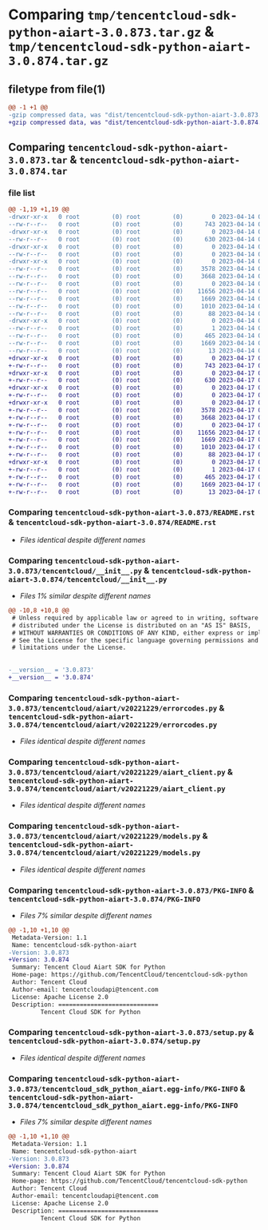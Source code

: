 # Comparing `tmp/tencentcloud-sdk-python-aiart-3.0.873.tar.gz` & `tmp/tencentcloud-sdk-python-aiart-3.0.874.tar.gz`

## filetype from file(1)

```diff
@@ -1 +1 @@
-gzip compressed data, was "dist/tencentcloud-sdk-python-aiart-3.0.873.tar", last modified: Fri Apr 14 00:13:37 2023, max compression
+gzip compressed data, was "dist/tencentcloud-sdk-python-aiart-3.0.874.tar", last modified: Mon Apr 17 00:15:23 2023, max compression
```

## Comparing `tencentcloud-sdk-python-aiart-3.0.873.tar` & `tencentcloud-sdk-python-aiart-3.0.874.tar`

### file list

```diff
@@ -1,19 +1,19 @@
-drwxr-xr-x   0 root         (0) root         (0)        0 2023-04-14 00:13:37.000000 tencentcloud-sdk-python-aiart-3.0.873/
--rw-r--r--   0 root         (0) root         (0)      743 2023-04-14 00:13:37.000000 tencentcloud-sdk-python-aiart-3.0.873/README.rst
-drwxr-xr-x   0 root         (0) root         (0)        0 2023-04-14 00:13:37.000000 tencentcloud-sdk-python-aiart-3.0.873/tencentcloud/
--rw-r--r--   0 root         (0) root         (0)      630 2023-04-14 00:13:37.000000 tencentcloud-sdk-python-aiart-3.0.873/tencentcloud/__init__.py
-drwxr-xr-x   0 root         (0) root         (0)        0 2023-04-14 00:13:37.000000 tencentcloud-sdk-python-aiart-3.0.873/tencentcloud/aiart/
--rw-r--r--   0 root         (0) root         (0)        0 2023-04-14 00:13:37.000000 tencentcloud-sdk-python-aiart-3.0.873/tencentcloud/aiart/__init__.py
-drwxr-xr-x   0 root         (0) root         (0)        0 2023-04-14 00:13:37.000000 tencentcloud-sdk-python-aiart-3.0.873/tencentcloud/aiart/v20221229/
--rw-r--r--   0 root         (0) root         (0)     3578 2023-04-14 00:13:37.000000 tencentcloud-sdk-python-aiart-3.0.873/tencentcloud/aiart/v20221229/errorcodes.py
--rw-r--r--   0 root         (0) root         (0)     3668 2023-04-14 00:13:37.000000 tencentcloud-sdk-python-aiart-3.0.873/tencentcloud/aiart/v20221229/aiart_client.py
--rw-r--r--   0 root         (0) root         (0)        0 2023-04-14 00:13:37.000000 tencentcloud-sdk-python-aiart-3.0.873/tencentcloud/aiart/v20221229/__init__.py
--rw-r--r--   0 root         (0) root         (0)    11656 2023-04-14 00:13:37.000000 tencentcloud-sdk-python-aiart-3.0.873/tencentcloud/aiart/v20221229/models.py
--rw-r--r--   0 root         (0) root         (0)     1669 2023-04-14 00:13:37.000000 tencentcloud-sdk-python-aiart-3.0.873/PKG-INFO
--rw-r--r--   0 root         (0) root         (0)     1010 2023-04-14 00:13:37.000000 tencentcloud-sdk-python-aiart-3.0.873/setup.py
--rw-r--r--   0 root         (0) root         (0)       88 2023-04-14 00:13:37.000000 tencentcloud-sdk-python-aiart-3.0.873/setup.cfg
-drwxr-xr-x   0 root         (0) root         (0)        0 2023-04-14 00:13:37.000000 tencentcloud-sdk-python-aiart-3.0.873/tencentcloud_sdk_python_aiart.egg-info/
--rw-r--r--   0 root         (0) root         (0)        1 2023-04-14 00:13:37.000000 tencentcloud-sdk-python-aiart-3.0.873/tencentcloud_sdk_python_aiart.egg-info/dependency_links.txt
--rw-r--r--   0 root         (0) root         (0)      465 2023-04-14 00:13:37.000000 tencentcloud-sdk-python-aiart-3.0.873/tencentcloud_sdk_python_aiart.egg-info/SOURCES.txt
--rw-r--r--   0 root         (0) root         (0)     1669 2023-04-14 00:13:37.000000 tencentcloud-sdk-python-aiart-3.0.873/tencentcloud_sdk_python_aiart.egg-info/PKG-INFO
--rw-r--r--   0 root         (0) root         (0)       13 2023-04-14 00:13:37.000000 tencentcloud-sdk-python-aiart-3.0.873/tencentcloud_sdk_python_aiart.egg-info/top_level.txt
+drwxr-xr-x   0 root         (0) root         (0)        0 2023-04-17 00:15:23.000000 tencentcloud-sdk-python-aiart-3.0.874/
+-rw-r--r--   0 root         (0) root         (0)      743 2023-04-17 00:15:23.000000 tencentcloud-sdk-python-aiart-3.0.874/README.rst
+drwxr-xr-x   0 root         (0) root         (0)        0 2023-04-17 00:15:23.000000 tencentcloud-sdk-python-aiart-3.0.874/tencentcloud/
+-rw-r--r--   0 root         (0) root         (0)      630 2023-04-17 00:15:23.000000 tencentcloud-sdk-python-aiart-3.0.874/tencentcloud/__init__.py
+drwxr-xr-x   0 root         (0) root         (0)        0 2023-04-17 00:15:23.000000 tencentcloud-sdk-python-aiart-3.0.874/tencentcloud/aiart/
+-rw-r--r--   0 root         (0) root         (0)        0 2023-04-17 00:15:23.000000 tencentcloud-sdk-python-aiart-3.0.874/tencentcloud/aiart/__init__.py
+drwxr-xr-x   0 root         (0) root         (0)        0 2023-04-17 00:15:23.000000 tencentcloud-sdk-python-aiart-3.0.874/tencentcloud/aiart/v20221229/
+-rw-r--r--   0 root         (0) root         (0)     3578 2023-04-17 00:15:23.000000 tencentcloud-sdk-python-aiart-3.0.874/tencentcloud/aiart/v20221229/errorcodes.py
+-rw-r--r--   0 root         (0) root         (0)     3668 2023-04-17 00:15:23.000000 tencentcloud-sdk-python-aiart-3.0.874/tencentcloud/aiart/v20221229/aiart_client.py
+-rw-r--r--   0 root         (0) root         (0)        0 2023-04-17 00:15:23.000000 tencentcloud-sdk-python-aiart-3.0.874/tencentcloud/aiart/v20221229/__init__.py
+-rw-r--r--   0 root         (0) root         (0)    11656 2023-04-17 00:15:23.000000 tencentcloud-sdk-python-aiart-3.0.874/tencentcloud/aiart/v20221229/models.py
+-rw-r--r--   0 root         (0) root         (0)     1669 2023-04-17 00:15:23.000000 tencentcloud-sdk-python-aiart-3.0.874/PKG-INFO
+-rw-r--r--   0 root         (0) root         (0)     1010 2023-04-17 00:15:23.000000 tencentcloud-sdk-python-aiart-3.0.874/setup.py
+-rw-r--r--   0 root         (0) root         (0)       88 2023-04-17 00:15:23.000000 tencentcloud-sdk-python-aiart-3.0.874/setup.cfg
+drwxr-xr-x   0 root         (0) root         (0)        0 2023-04-17 00:15:23.000000 tencentcloud-sdk-python-aiart-3.0.874/tencentcloud_sdk_python_aiart.egg-info/
+-rw-r--r--   0 root         (0) root         (0)        1 2023-04-17 00:15:23.000000 tencentcloud-sdk-python-aiart-3.0.874/tencentcloud_sdk_python_aiart.egg-info/dependency_links.txt
+-rw-r--r--   0 root         (0) root         (0)      465 2023-04-17 00:15:23.000000 tencentcloud-sdk-python-aiart-3.0.874/tencentcloud_sdk_python_aiart.egg-info/SOURCES.txt
+-rw-r--r--   0 root         (0) root         (0)     1669 2023-04-17 00:15:23.000000 tencentcloud-sdk-python-aiart-3.0.874/tencentcloud_sdk_python_aiart.egg-info/PKG-INFO
+-rw-r--r--   0 root         (0) root         (0)       13 2023-04-17 00:15:23.000000 tencentcloud-sdk-python-aiart-3.0.874/tencentcloud_sdk_python_aiart.egg-info/top_level.txt
```

### Comparing `tencentcloud-sdk-python-aiart-3.0.873/README.rst` & `tencentcloud-sdk-python-aiart-3.0.874/README.rst`

 * *Files identical despite different names*

### Comparing `tencentcloud-sdk-python-aiart-3.0.873/tencentcloud/__init__.py` & `tencentcloud-sdk-python-aiart-3.0.874/tencentcloud/__init__.py`

 * *Files 1% similar despite different names*

```diff
@@ -10,8 +10,8 @@
 # Unless required by applicable law or agreed to in writing, software
 # distributed under the License is distributed on an "AS IS" BASIS,
 # WITHOUT WARRANTIES OR CONDITIONS OF ANY KIND, either express or implied.
 # See the License for the specific language governing permissions and
 # limitations under the License.
 
 
-__version__ = '3.0.873'
+__version__ = '3.0.874'
```

### Comparing `tencentcloud-sdk-python-aiart-3.0.873/tencentcloud/aiart/v20221229/errorcodes.py` & `tencentcloud-sdk-python-aiart-3.0.874/tencentcloud/aiart/v20221229/errorcodes.py`

 * *Files identical despite different names*

### Comparing `tencentcloud-sdk-python-aiart-3.0.873/tencentcloud/aiart/v20221229/aiart_client.py` & `tencentcloud-sdk-python-aiart-3.0.874/tencentcloud/aiart/v20221229/aiart_client.py`

 * *Files identical despite different names*

### Comparing `tencentcloud-sdk-python-aiart-3.0.873/tencentcloud/aiart/v20221229/models.py` & `tencentcloud-sdk-python-aiart-3.0.874/tencentcloud/aiart/v20221229/models.py`

 * *Files identical despite different names*

### Comparing `tencentcloud-sdk-python-aiart-3.0.873/PKG-INFO` & `tencentcloud-sdk-python-aiart-3.0.874/PKG-INFO`

 * *Files 7% similar despite different names*

```diff
@@ -1,10 +1,10 @@
 Metadata-Version: 1.1
 Name: tencentcloud-sdk-python-aiart
-Version: 3.0.873
+Version: 3.0.874
 Summary: Tencent Cloud Aiart SDK for Python
 Home-page: https://github.com/TencentCloud/tencentcloud-sdk-python
 Author: Tencent Cloud
 Author-email: tencentcloudapi@tencent.com
 License: Apache License 2.0
 Description: ============================
         Tencent Cloud SDK for Python
```

### Comparing `tencentcloud-sdk-python-aiart-3.0.873/setup.py` & `tencentcloud-sdk-python-aiart-3.0.874/setup.py`

 * *Files identical despite different names*

### Comparing `tencentcloud-sdk-python-aiart-3.0.873/tencentcloud_sdk_python_aiart.egg-info/PKG-INFO` & `tencentcloud-sdk-python-aiart-3.0.874/tencentcloud_sdk_python_aiart.egg-info/PKG-INFO`

 * *Files 7% similar despite different names*

```diff
@@ -1,10 +1,10 @@
 Metadata-Version: 1.1
 Name: tencentcloud-sdk-python-aiart
-Version: 3.0.873
+Version: 3.0.874
 Summary: Tencent Cloud Aiart SDK for Python
 Home-page: https://github.com/TencentCloud/tencentcloud-sdk-python
 Author: Tencent Cloud
 Author-email: tencentcloudapi@tencent.com
 License: Apache License 2.0
 Description: ============================
         Tencent Cloud SDK for Python
```

